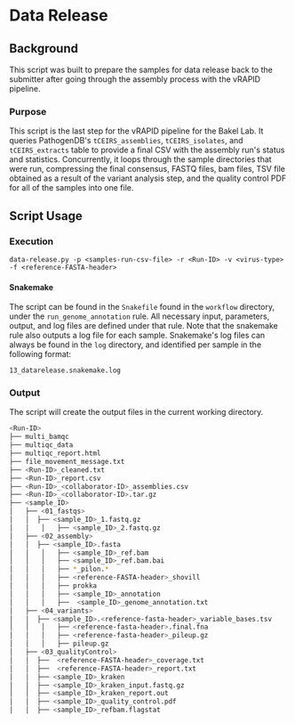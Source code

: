# Data Release

## Background

This script was built to prepare the samples for data release back to the submitter after going through the assembly process with the vRAPID pipeline.

### Purpose

This script is the last step for the vRAPID pipeline for the Bakel Lab. It queries PathogenDB's `tCEIRS_assemblies`, `tCEIRS_isolates`, and `tCEIRS_extracts` table to provide a final CSV with the assembly run's status and statistics. Concurrently, it loops through the sample directories that were run, compressing the final consensus, FASTQ files, bam files, TSV file obtained as a result of the variant analysis step, and the quality control PDF for all of the samples into one file.

## Script Usage

### Execution

`data-release.py -p <samples-run-csv-file> -r <Run-ID> -v <virus-type> -f <reference-FASTA-header>`

#### Snakemake

The script can be found in the `Snakefile` found in the `workflow` directory, under the `run_genome_annotation` rule. All necessary input, parameters, output, and log files are defined under that rule. Note that the snakemake rule also outputs a log file for each sample. Snakemake's log files can always be found in the `log` directory, and identified per sample in the following format:

`13_datarelease.snakemake.log`

### Output

The script will create the output files in the current working directory. 

```bash
<Run-ID>
├── multi_bamqc
├── multiqc_data
├── multiqc_report.html
├── file_movement_message.txt
├── <Run-ID>_cleaned.txt
├── <Run-ID>_report.csv
├── <Run-ID>_<collaborator-ID>_assemblies.csv
├── <Run-ID>_<collaborator-ID>.tar.gz
├── <sample_ID>
│   ├── <01_fastqs>
│   │  ├── <sample_ID>_1.fastq.gz
│   │	│	├── <sample_ID>_2.fastq.gz
│   ├── <02_assembly>
│   │  ├── <sample_ID>.fasta
│   │	│	├── <sample_ID>_ref.bam
│   │	│	├── <sample_ID>_ref.bam.bai
│   │	│	├── *_pilon.*
│   │	│	├── <reference-FASTA-header>_shovill
│   │	│	├── prokka
│   │	│	├── <sample_ID>_annotation
│   │	│	├──  <sample_ID>_genome_annotation.txt
│   ├── <04_variants>
│   │  ├── <sample_ID>.<reference-fasta-header>_variable_bases.tsv
│   │	│	├── <reference-fasta-header>.final.fna
│   │	│	├── <reference-fasta-header>_pileup.gz
│   │	│	├── pileup.gz
│   ├── <03_qualityControl>
│   │  ├──  <reference-FASTA-header>_coverage.txt
│   │  ├──  <reference-FASTA-header>_report.txt
│   │  ├── <sample_ID>_kraken
│   │  ├── <sample_ID>_kraken_input.fastq.gz
│   │  ├── <sample_ID>_kraken_report.out
│   │  ├── <sample_ID>_quality_control.pdf
│   │  ├── <sample_ID>_refbam.flagstat
```

